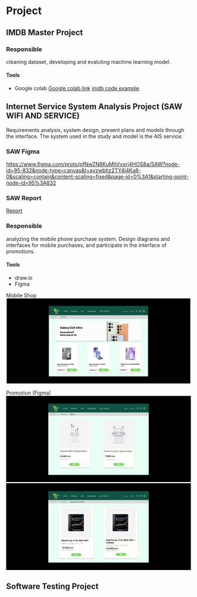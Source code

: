 # Project

## IMDB Master Project
### Responsible
cleaning dataset, developing and evaluting machine learning model.
#### Tools
- Google colab
[Google colab link](https://colab.research.google.com/drive/1RNE-HtVEt-TH-rEI3wC7ETcO8Tqo97Tp?usp=sharing)
[imdb code example](./imdb/project_imdb_master.ipynb)
## Internet Service System Analysis Project (SAW WIFI AND SERVICE)
Requirements analysis, system design, present plans and models through the interface. The system used in the study and model is the AIS service.
### SAW Figma
https://www.figma.com/proto/pfNwZN8KuMhVvxrj4HOS8a/SAW?node-id=95-832&node-type=canvas&t=ayzwbhz2TY4l4Ka8-0&scaling=contain&content-scaling=fixed&page-id=0%3A1&starting-point-node-id=95%3A832

### SAW Report
[Report](./SA/Saw_Report.pdf)

### Responsible
analyzing the mobile phone purchase system. Design diagrams and interfaces for mobile purchases, and participate in the interface of promotions.
#### Tools
- draw.io
- Figma

Mobile Shop ![Mobile shop](./SA/img/Mobile_shop.png)

Promotion (Figma) ![Mobile shop](./SA/img/Promotion1.png)
   ![Mobile shop](SA/img/Promotion2.png)

## Software Testing Project
